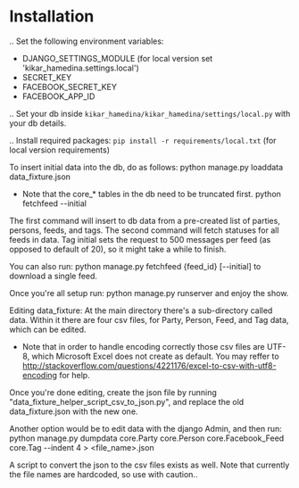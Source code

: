 Installation
==============

.. Set the following environment variables:

- DJANGO_SETTINGS_MODULE (for local version set 'kikar_hamedina.settings.local')
- SECRET_KEY
- FACEBOOK_SECRET_KEY
- FACEBOOK_APP_ID

.. Set your db inside ``kikar_hamedina/kikar_hamedina/settings/local.py`` with your db details.

.. Install required packages: ``pip install -r requirements/local.txt`` (for local version requirements)

To insert initial data into the db, do as follows:
python manage.py loaddata data_fixture.json
* Note that the core_* tables in the db need to be truncated first. 
python fetchfeed --initial

The first command will insert to db data from a pre-created list of parties, persons, feeds, and tags.
The second command will fetch statuses for all feeds in data. Tag initial sets the request to 500 messages per feed (as opposed to default of 20), so it might take a while to finish. 

You can also run:
python manage.py fetchfeed {feed_id} [--initial]
to download a single feed.


Once you're all setup run:
python manage.py runserver
and enjoy the show.


Editing data_fixture:
At the main directory there's a sub-directory called data. Within it there are four csv files, for Party, Person, Feed, and Tag data, which can be edited.

* Note that in order to handle encoding correctly those csv files are UTF-8, which Microsoft Excel does not create as default. You may reffer to http://stackoverflow.com/questions/4221176/excel-to-csv-with-utf8-encoding for help.

Once you're done editing, create the json file by running "data_fixture_helper_script_csv_to_json.py", and replace the old data_fixture.json with the new one.

Another option would be to edit data with the django Admin, and then run:
python manage.py dumpdata core.Party core.Person core.Facebook_Feed core.Tag --indent 4 > <file_name>.json

A script to convert the json to the csv files exists as well. Note that currently the file names are hardcoded, so use with caution..
